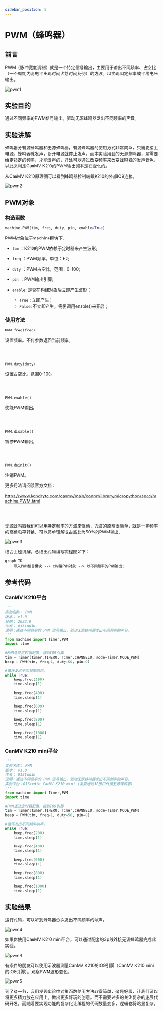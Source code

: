 ```yaml
---
sidebar_position: 5
---
```


# PWM（蜂鸣器）

## 前言
PWM（脉冲宽度调制）就是一个特定信号输出，主要用于输出不同频率、占空比（一个周期内高电平出现时间占总时间比例）的方波。以实现固定频率或平均电压输出。

![pwm1](./img/pwm/pwm1.gif)


## 实验目的
通过不同频率的PWM信号输出，驱动无源蜂鸣器发出不同频率的声音。

## 实验讲解

蜂鸣器分有源蜂鸣器和无源蜂鸣器，有源蜂鸣器的使用方式非常简单，只需要接上电源，蜂鸣器就发声，断开电源就停止发声。而本实验用到的无源蜂鸣器，是需要给定指定的频率，才能发声的，好处可以通过改变频率来改变蜂鸣器的发声音色，以此来判定CanMV K210的PWM输出频率是在变化的。

从CanMV K210原理图可以看到蜂鸣器控制端跟K210的外部IO9连接。

![pwm2](./img/pwm/pwm2.png)

## PWM对象

### 构造函数
```python
machine.PWM(tim, freq, duty, pin, enable=True)
```
PWM对象位于machine模块下。

- `tim` ：K210的PWM依赖于定时器来产生波形;

- `freq` ：PWM频率，单位：Hz;

- `duty` ：PWM占空比，范围：0-100;

- `pin` ：PWM输出引脚;

- `enable`: 是否在构建对象后立即产生波形：
    - `True` : 立即产生；
    - `False`: 不立即产生，需要调用enable()来开启；

### 使用方法
```python
PWM.freq(freq)
```
设置频率。不传参数返回当前频率。

<br></br>

```python
PWM.duty(duty)
```
设置占空比。范围0-100。

<br></br>

```python
PWM.enable()
```
使能PWM输出。

<br></br>

```python
PWM.disable()
```
暂停PWM输出。

<br></br>

```python
PWM.deinit()
```
注销PWM。

更多用法请阅读官方文档：<br></br>
https://www.kendryte.com/canmv/main/canmv/library/micropython/spec/machine.PWM.html

<br></br>

无源蜂鸣器我们可以用特定频率的方波来驱动，方波的原理很简单，就是一定频率的高低电平转换，可以简单理解成占空比为50%的PWM输出。

![pwm3](./img/pwm/pwm3.png)

结合上述讲解，总结出代码编写流程图如下：

```mermaid
graph TD
    导入PWM相关模块 --> c构建PWM对象 --> 以不同频率的PWM输出;
```

## 参考代码

### CanMV K210平台

```python
'''
实验名称： PWM
版本： v1.0
日期： 2022.9
作者： 01Studio
说明：通过不同频率的 PWM 信号输出，驱动无源蜂鸣器发出不同频率的声音。
'''
from machine import Timer,PWM
import time

#PWM通过定时器配置，接到IO9引脚
tim = Timer(Timer.TIMER0, Timer.CHANNEL0, mode=Timer.MODE_PWM)
beep = PWM(tim, freq=1, duty=50, pin=9)

#循环发出不同频率响声。
while True:
    beep.freq(200)
    time.sleep(1)

    beep.freq(400)
    time.sleep(1)

    beep.freq(600)
    time.sleep(1)

    beep.freq(800)
    time.sleep(1)

    beep.freq(1000)
    time.sleep(1)
```
### CanMV K210 mini平台

```python
'''
实验名称： PWM
版本： v1.0
作者： 01Studio
说明：通过不同频率的 PWM 信号输出，驱动无源蜂鸣器发出不同频率的声音。
实验平台：01Studio CanMV K210 mini (需要通过3P接口外接无源蜂鸣器)
'''
from machine import Timer,PWM
import time

#PWM通过定时器配置，接到IO9引脚
tim = Timer(Timer.TIMER0, Timer.CHANNEL0, mode=Timer.MODE_PWM)
beep = PWM(tim, freq=1, duty=50, pin=8)

#循环发出不同频率响声。
while True:
    beep.freq(200)
    time.sleep(1)

    beep.freq(400)
    time.sleep(1)

    beep.freq(600)
    time.sleep(1)

    beep.freq(800)
    time.sleep(1)

    beep.freq(1000)
    time.sleep(1)
```

## 实验结果

运行代码，可以听到蜂鸣器依次发出不同频率的响声。

![pwm4](./img/pwm/pwm4.png)

如果你使用CanMV K210 mini平台，可以通过配套的3p线外接无源蜂鸣器完成此实验。

![pwm4](./img/pwm/pwm4_1.png)

有条件的朋友可以使用示波器测量CanMV K210的IO9引脚（CanMV K210 mini的IO8引脚）。观察PWM波形变化。

![pwm5](./img/pwm/pwm5.png)

到了这一节，我们发现实验中对象函数使用方法非常简单，这是好事，让我们可以将更多精力放在应用上，做出更多好玩的创意。而不需要过多的关注复杂的底层代码开发。而随着要实现功能的复杂化让编程的代码数量变多，逻辑也将略显复杂。
